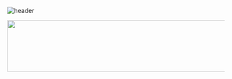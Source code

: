 ![header](https://capsule-render.vercel.app/api?type=venom&text=lumpen)

<a href="https://github.com/devxb/gitanimals">
  <img
    src="https://render.gitanimals.org/lines/lumpenop?pet-id=644007062293980569"
    width="600"
    height="120"
  />
</a>
  
<!--
**lumpenop/lumpenop** is a ✨ _special_ ✨ repository because its `README.md` (this file) appears on your GitHub profile.

Here are some ideas to get you started:

- 🔭 I’m currently working on ...
- 🌱 I’m currently learning ...
- 👯 I’m looking to collaborate on ...
- 🤔 I’m looking for help with ...
- 💬 Ask me about ...
- 📫 How to reach me: ...
- 😄 Pronouns: ...
- ⚡ Fun fact: ...
-->

